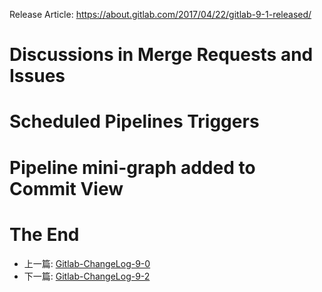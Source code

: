Release Article: https://about.gitlab.com/2017/04/22/gitlab-9-1-released/

# Discussions in Merge Requests and Issues
# Scheduled Pipelines Triggers
# Pipeline mini-graph added to Commit View 

# The End

 - 上一篇: [Gitlab-ChangeLog-9-0](https://github.com/yidinghan/blog/blob/master/Gitlab-ChangeLog-9-0.md)
 - 下一篇: [Gitlab-ChangeLog-9-2](https://github.com/yidinghan/blog/blob/master/Gitlab-ChangeLog-9-2.md)